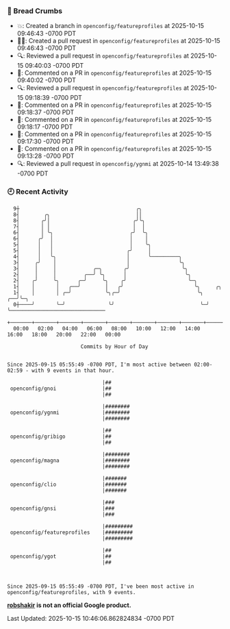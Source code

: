 ### 🍞 Bread Crumbs

 * 💥: Created a branch in `openconfig/featureprofiles` at 2025-10-15 09:46:43 -0700 PDT
 * ✍🏼: Created a pull request in `openconfig/featureprofiles` at 2025-10-15 09:46:43 -0700 PDT
 * 🔍: Reviewed a pull request in  `openconfig/featureprofiles` at 2025-10-15 09:40:03 -0700 PDT
 * 💬: Commented on a PR in  `openconfig/featureprofiles` at 2025-10-15 09:40:02 -0700 PDT
 * 🔍: Reviewed a pull request in  `openconfig/featureprofiles` at 2025-10-15 09:18:39 -0700 PDT
 * 💬: Commented on a PR in  `openconfig/featureprofiles` at 2025-10-15 09:18:37 -0700 PDT
 * 💬: Commented on a PR in  `openconfig/featureprofiles` at 2025-10-15 09:18:17 -0700 PDT
 * 💬: Commented on a PR in  `openconfig/featureprofiles` at 2025-10-15 09:17:30 -0700 PDT
 * 💬: Commented on a PR in  `openconfig/featureprofiles` at 2025-10-15 09:13:28 -0700 PDT
 * 🔍: Reviewed a pull request in  `openconfig/ygnmi` at 2025-10-14 13:49:38 -0700 PDT

### 🕘 Recent Activity
```
  9┼                                      ╭╮
  8┤        ╭╮                            ││
  8┤       ╭╯│                           ╭╯╰╮
  7┤       │ │                           │  │
  6┤       │ ╰╮                         ╭╯  ╰╮
  6┤      ╭╯  │                         │    │
  5┤      │   │                         │    ╰╮
  5┤      │   │                        ╭╯     │
  4┤      │   ╰╮                       │      ╰─────────╮
  3┤     ╭╯    │                       │                ╰╮
  3┤     │     │            ╭─╮       ╭╯                 ╰╮
  2┤     │     │         ╭──╯ ╰╮      │                   ╰╮
  2┤    ╭╯     ╰╮      ╭─╯     ╰╮    ╭╯                    ╰─╮
  1┤    │       │   ╭──╯        │   ╭╯                       ╰╮     ╭╮
  1┤    │       │ ╭─╯           ╰╮╭─╯                         ╰╮ ╭──╯╰─╮
  0┼────╯       ╰─╯              ╰╯                            ╰─╯     ╰───────────────────────────────
    +───────+───────+───────+───────+───────+───────+───────+───────+───────+───────+───────+───────+────
  00:00   02:00   04:00   06:00   08:00   10:00   12:00   14:00   16:00   18:00   20:00   22:00   00:00   

						Commits by Hour of Day


Since 2025-09-15 05:55:49 -0700 PDT, I'm most active between 02:00-02:59 - with 9 events in that hour.

```



```
                               |##
 openconfig/gnoi               |##
                               |##

                               |########
 openconfig/ygnmi              |########
                               |########

                               |##
 openconfig/gribigo            |##
                               |##

                               |########
 openconfig/magna              |########
                               |########

                               |#######
 openconfig/clio               |#######
                               |#######

                               |###
 openconfig/gnsi               |###
                               |###

                               |#########
 openconfig/featureprofiles    |#########
                               |#########

                               |##
 openconfig/ygot               |##
                               |##



Since 2025-09-15 05:55:49 -0700 PDT, I've been most active in openconfig/featureprofiles, with 9 events.

```
**[robshakir](mailto:robjs@google.com) is not an official Google product.**  


Last Updated: 2025-10-15 10:46:06.862824834 -0700 PDT

